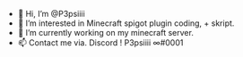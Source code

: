 - 👋 Hi, I’m @P3psiiii
- 👀 I’m interested in Minecraft spigot plugin coding, + skript.
- 🌱 I’m currently working on my minecraft server.
- 📫 Contact me via. Discord ! P3psiiii ∞#0001

<!---
P3psiiii/P3psiiii is a ✨ special ✨ repository because its `README.md` (this file) appears on your GitHub profile.
You can click the Preview link to take a look at your changes.
--->
